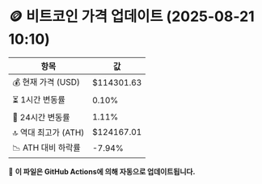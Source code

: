 # 🪙 비트코인 가격 업데이트 (2025-08-21 10:10)

| 항목                | 값 |
|--------------------|----------------|
| 💰 현재 가격 (USD) | $114301.63 |
| ⏳ 1시간 변동률    | 0.10% |
| 📆 24시간 변동률   | 1.11% |
| 🔝 역대 최고가 (ATH) | $124167.01 |
| 📉 ATH 대비 하락률 | -7.94% |

🔄 **이 파일은 GitHub Actions에 의해 자동으로 업데이트됩니다.**
